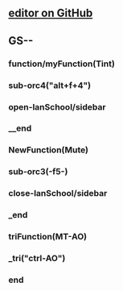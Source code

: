## [editor on GitHub](https://github.com/Beta-Y3N/hello-world/edit/gh-pages/index.md) 
## GS--
### 
### function/myFunction(Tint)
### sub-orc4("alt+f+4")
### open-lanSchool/sidebar
### __end
### 
### NewFunction(Mute)
### sub-orc3(-f5-)
### close-lanSchool/sidebar
### 
### _end
### triFunction(MT-AO)
### _tri("ctrl-AO")
### end
